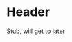 <!-- TITLE: Julian Lorah -->
<!-- SUBTITLE: A quick summary of Julian Lorah -->

# Header

Stub, will get to later